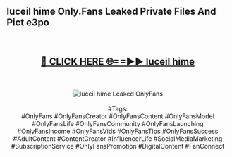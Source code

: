 <h2>luceil hime Only.Fans Leaked Private Files And Pict e3po</h2>
<br>
<div align="center">
<h2><a href="https://mediafiles.top/luceil_hime" rel="nofollow">🔴 CLICK HERE 🌐==►► luceil hime</a></h2>
<br>
<br>
<a href="https://mediafiles.top/luceil_hime" rel="nofollow" data-target="animated-image.originalLink"><img src="https://i.ibb.co.com/WyWwxjT/player-gif2.gif" alt="luceil hime Leaked OnlyFans" style="max-width: 100%; display: inline-block;" data-target="animated-image.originalImage"></a>
<br><br>
#Tags:
<br>
#OnlyFans #OnlyFansCreator #OnlyFansContent #OnlyFansModel #OnlyFansLife #OnlyFansCommunity #OnlyFansLaunching #OnlyFansIncome #OnlyFansVids #OnlyFansTips #OnlyFansSuccess #AdultContent #ContentCreator #InfluencerLife #SocialMediaMarketing #SubscriptionService #OnlyFansPromotion #DigitalContent #FanConnect
</div>
<br>
